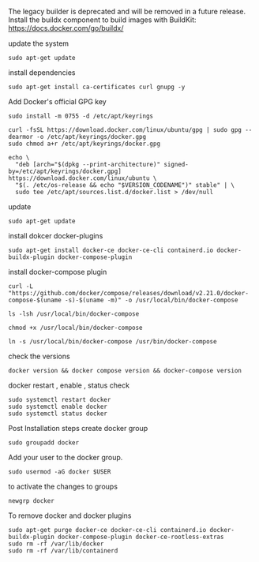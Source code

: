 The legacy builder is deprecated and will be removed in a future release.
            Install the buildx component to build images with BuildKit:
            https://docs.docker.com/go/buildx/
       
update the system
```     
sudo apt-get update
```
install dependencies
```
sudo apt-get install ca-certificates curl gnupg -y
```
Add Docker's official GPG key
```
sudo install -m 0755 -d /etc/apt/keyrings
```
```
curl -fsSL https://download.docker.com/linux/ubuntu/gpg | sudo gpg --dearmor -o /etc/apt/keyrings/docker.gpg
sudo chmod a+r /etc/apt/keyrings/docker.gpg
```
```
echo \
  "deb [arch="$(dpkg --print-architecture)" signed-by=/etc/apt/keyrings/docker.gpg] https://download.docker.com/linux/ubuntu \
  "$(. /etc/os-release && echo "$VERSION_CODENAME")" stable" | \
  sudo tee /etc/apt/sources.list.d/docker.list > /dev/null
```
update
```
sudo apt-get update
```
install dokcer docker-plugins
```
sudo apt-get install docker-ce docker-ce-cli containerd.io docker-buildx-plugin docker-compose-plugin
```
install docker-compose plugin
```
curl -L "https://github.com/docker/compose/releases/download/v2.21.0/docker-compose-$(uname -s)-$(uname -m)" -o /usr/local/bin/docker-compose
```
```
ls -lsh /usr/local/bin/docker-compose
```
```
chmod +x /usr/local/bin/docker-compose
```
```
ln -s /usr/local/bin/docker-compose /usr/bin/docker-compose
```
check the versions
```
docker version && docker compose version && docker-compose version
```
docker restart , enable , status check
```
sudo systemctl restart docker 
sudo systemctl enable docker 
sudo systemctl status docker
```
Post Installation steps
create docker group
```
sudo groupadd docker
```
Add your user to the docker group.
```
sudo usermod -aG docker $USER
```
to activate the changes to groups
```
newgrp docker
```

To remove docker and docker plugins
```
sudo apt-get purge docker-ce docker-ce-cli containerd.io docker-buildx-plugin docker-compose-plugin docker-ce-rootless-extras
sudo rm -rf /var/lib/docker
sudo rm -rf /var/lib/containerd
```

